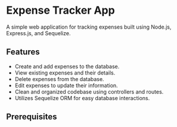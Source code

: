 # Expense Tracker App

A simple web application for tracking expenses built using Node.js, Express.js, and Sequelize.



## Features

- Create and add expenses to the database.
- View existing expenses and their details.
- Delete expenses from the database.
- Edit expenses to update their information.
- Clean and organized codebase using controllers and routes.
- Utilizes Sequelize ORM for easy database interactions.

## Prerequisites

